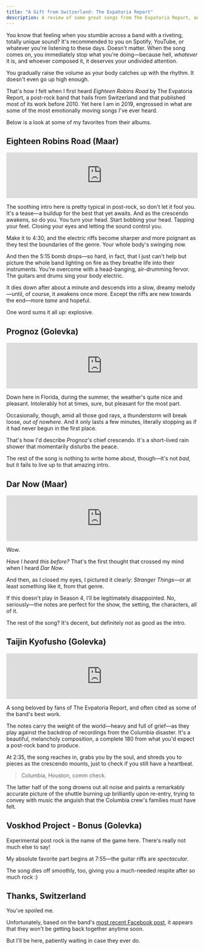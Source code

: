 ```yaml
---
title: "A Gift from Switzerland: The Evpatoria Report"
description: A review of some great songs from The Evpatoria Report, an arguably underrated Swiss post-rock band.
---
```


You know that feeling when you stumble across a band with a riveting, totally unique sound? It's recommended to you on Spotify, YouTube, or whatever you're listening to these days. Doesn't matter. When the song comes on, you immediately stop what you're doing—because hell, *whatever* it is, and whoever composed it, it deserves your undivided attention.

You gradually raise the volume as your body catches up with the rhythm. It doesn't even go up high enough.

That's how I felt when I first heard *Eighteen Robins Road* by The Evpatoria Report, a post-rock band that hails from Switzerland and that published most of its work before 2010. Yet here I am in 2019, engrossed in what are some of the most emotionally moving songs I've ever heard.

Below is a look at some of my favorites from their albums.

## Eighteen Robins Road (Maar)

<iframe style="border: 0; width: 100%; height: 120px;" src="https://bandcamp.com/EmbeddedPlayer/album=2600588727/size=large/bgcol=333333/linkcol=e99708/tracklist=false/artwork=small/track=1025421207/transparent=true/" seamless><a href="http://the-evpatoria-report.bandcamp.com/album/maar">Maar by The Evpatoria Report</a></iframe>

The soothing intro here is pretty typical in post-rock, so don't let it fool you. It's a tease—a buildup for the best that yet awaits. And as the crescendo awakens, so do you. You turn your head. Start bobbing your head. Tapping your feet. Closing your eyes and letting the sound control you.

Make it to 4:30, and the electric riffs become sharper and more poignant as they test the boundaries of the genre. Your whole body's swinging now.

And then the 5:15 bomb drops—so hard, in fact, that I just can't help but picture the whole band lighting on fire as they breathe life into their instruments. You're overcome with a head-banging, air-drumming fervor. The guitars and drums sing your body electric.

It dies down after about a minute and descends into a slow, dreamy melody—until, of course, it awakens once more. Except the riffs are new towards the end—more *tame* and hopeful.

One word sums it all up: explosive.

## Prognoz (Golevka)

<iframe style="border: 0; width: 100%; height: 120px;" src="https://bandcamp.com/EmbeddedPlayer/album=1735644074/size=large/bgcol=333333/linkcol=e99708/tracklist=false/artwork=small/track=453876140/transparent=true/" seamless><a href="http://the-evpatoria-report.bandcamp.com/album/golevka">Golevka by The Evpatoria Report</a></iframe>

Down here in Florida, during the summer, the weather's quite nice and pleasant. Intolerably hot at times, sure, but pleasant for the most part.

Occasionally, though, amid all those god rays, a thunderstorm will break loose, *out of nowhere*. And it only lasts a few minutes, literally stopping as if it had never begun in the first place.

That's how I'd describe *Prognoz*'s chief crescendo. It's a short-lived rain shower that momentarily disturbs the peace.

The rest of the song is nothing to write home about, though—it's not *bad*, but it fails to live up to that amazing intro.

## Dar Now (Maar)

<iframe style="border: 0; width: 100%; height: 120px;" src="https://bandcamp.com/EmbeddedPlayer/album=2600588727/size=large/bgcol=333333/linkcol=e99708/tracklist=false/artwork=small/track=1748567723/transparent=true/" seamless><a href="http://the-evpatoria-report.bandcamp.com/album/maar">Maar by The Evpatoria Report</a></iframe>

Wow.

*Have I heard this before?* That's the first thought that crossed my mind when I heard *Dar Now*.

And then, as I closed my eyes, I pictured it clearly: *Stranger Things*—or at least something like it, from that genre.

If this doesn't play in Season 4, I'll be legitimately disappointed. No, seriously—the notes are perfect for the show, the setting, the characters, all of it.

The rest of the song? It's decent, but definitely not as good as the intro.

## Taijin Kyofusho (Golevka)

<iframe style="border: 0; width: 100%; height: 120px;" src="https://bandcamp.com/EmbeddedPlayer/album=1735644074/size=large/bgcol=333333/linkcol=e99708/tracklist=false/artwork=small/track=1073451937/transparent=true/" seamless><a href="http://the-evpatoria-report.bandcamp.com/album/golevka">Golevka by The Evpatoria Report</a></iframe>

A song beloved by fans of The Evpatoria Report, and often cited as some of the band's best work.

The notes carry the weight of the world—heavy and full of grief—as they play against the backdrop of recordings from the Columbia disaster. It's a beautiful, melancholy composition, a complete 180 from what you'd expect a post-rock band to produce.

At 2:35, the song reaches in, grabs you by the soul, and shreds you to pieces as the crescendo mounts, just to check if you still have a heartbeat.

> Columbia, Houston, comm check.

The latter half of the song drowns out all noise and paints a remarkably accurate picture of the shuttle burning up brilliantly upon re-entry, trying to convey with music the anguish that the Columbia crew's families must have felt.

## Voskhod Project - Bonus (Golevka)

Experimental post rock is the name of the game here. There's really not much else to say!

My absolute favorite part begins at 7:55—the guitar riffs are *spectacular*.

The song dies off smoothly, too, giving you a much-needed respite after so much rock :)

## Thanks, Switzerland

You've spoiled me.

Unfortunately, based on the band's [most recent Facebook post](https://www.facebook.com/theevpatoriareport/), it appears that they won't be getting back together anytime soon.

But I'll be here, patiently waiting in case they ever do.